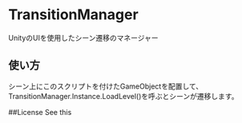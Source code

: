 # TransitionManager
UnityのUIを使用したシーン遷移のマネージャー<br>

## 使い方
シーン上にこのスクリプトを付けたGameObjectを配置して、  
TransitionManager.Instance.LoadLevel()を呼ぶとシーンが遷移します。

##License
See this 
